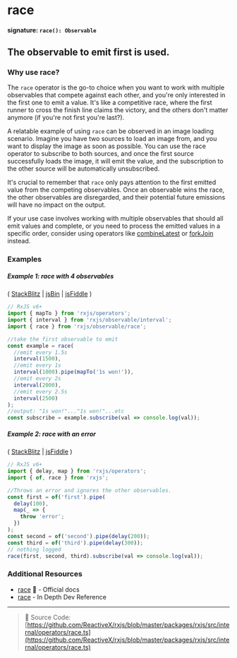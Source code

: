 # race

#### signature: `race(): Observable`

## The observable to emit first is used.

### Why use race?
The `race` operator is the go-to choice when you want to work with multiple observables that compete against each other, and you're only interested in the first one to emit a value. It's like a competitive race, where the first runner to cross the finish line claims the victory, and the others don't matter anymore (if you're not first you're last?).

A relatable example of using `race` can be observed in an image loading scenario. Imagine you have two sources to load an image from, and you want to display the image as soon as possible. You can use the race operator to subscribe to both sources, and once the first source successfully loads the image, it will emit the value, and the subscription to the other source will be automatically unsubscribed.

It's crucial to remember that `race` only pays attention to the first emitted value from the competing observables. Once an observable wins the race, the other observables are disregarded, and their potential future emissions will have no impact on the output.

If your use case involves working with multiple observables that should all emit values and complete, or you need to process the emitted values in a specific order, consider using operators like [combineLatest](combinelatest.md) or [forkJoin](forkjoin.md) instead.



### Examples

##### Example 1: race with 4 observables

(
[StackBlitz](https://stackblitz.com/edit/typescript-cvfmug?file=index.ts&devtoolsheight=100)
| [jsBin](http://jsbin.com/goqiwobeno/1/edit?js,console) |
[jsFiddle](https://jsfiddle.net/btroncone/8jcmb1ec/) )

```js
// RxJS v6+
import { mapTo } from 'rxjs/operators';
import { interval } from 'rxjs/observable/interval';
import { race } from 'rxjs/observable/race';

//take the first observable to emit
const example = race(
  //emit every 1.5s
  interval(1500),
  //emit every 1s
  interval(1000).pipe(mapTo('1s won!')),
  //emit every 2s
  interval(2000),
  //emit every 2.5s
  interval(2500)
);
//output: "1s won!"..."1s won!"...etc
const subscribe = example.subscribe(val => console.log(val));
```

##### Example 2: race with an error

(
[StackBlitz](https://stackblitz.com/edit/typescript-in6fw6?file=index.ts&devtoolsheight=100)
| [jsFiddle](https://jsfiddle.net/gbeL4t55/2/) )

```js
// RxJS v6+
import { delay, map } from 'rxjs/operators';
import { of, race } from 'rxjs';

//Throws an error and ignores the other observables.
const first = of('first').pipe(
  delay(100),
  map(_ => {
    throw 'error';
  })
);
const second = of('second').pipe(delay(200));
const third = of('third').pipe(delay(300));
// nothing logged
race(first, second, third).subscribe(val => console.log(val));
```

### Additional Resources

- [race](http://reactivex.io/rxjs/class/es6/Observable.js~Observable.html#instance-method-race) 📰 - Official docs
- [race](https://indepth.dev/reference/rxjs/operators/race) - In Depth Dev Reference

---

> 📁 Source Code:
> [https://github.com/ReactiveX/rxjs/blob/master/packages/rxjs/src/internal/operators/race.ts](https://github.com/ReactiveX/rxjs/blob/master/packages/rxjs/src/internal/operators/race.ts)
